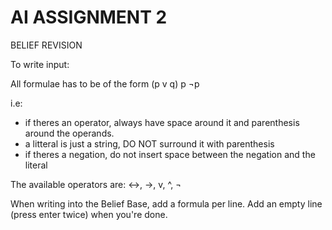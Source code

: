 # AI ASSIGNMENT 2
BELIEF REVISION

To write input:

All formulae has to be of the form 
(p v q)
p
¬p

i.e: 
- if theres an operator, always have space around it and parenthesis around the operands.
- a litteral is just a string, DO NOT surround it with parenthesis
- if theres a negation, do not insert space between the negation and the literal

The available operators are:
<->, ->, v, ^, ¬

When writing into the Belief Base, add a formula per line. Add an empty line (press enter twice) when you're done.
